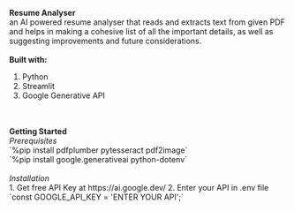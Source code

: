 **Resume Analyser**<br>
an AI powered resume analyser that reads and extracts text from given PDF and helps in making a cohesive list of all the important details, as well as suggesting improvements and future considerations.
<br>
<br>
**Built with:**<br>
1. Python
2. Streamlit
3. Google Generative API
<br>
<br>
<b>Getting Started</b> <br>
<i>Prerequisites</i> <br>
`%pip install pdfplumber pytesseract pdf2image`<br>
`%pip install google.generativeai python-dotenv`<br>
<br>
<i>Installation</i> <br>
1. Get free API Key at https://ai.google.dev/
2. Enter your API in .env file<br>
`const GOOGLE_API_KEY = 'ENTER YOUR API';`
